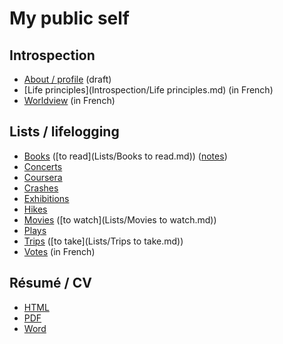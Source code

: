 # My public self

## Introspection

 * [About / profile](Introspection/About.md) (draft)
 * [Life principles](Introspection/Life principles.md) (in French)
 * [Worldview](Introspection/Beliefs.md) (in French)

## Lists / lifelogging

 * [Books](Lists/Books.md) ([to read](Lists/Books to read.md)) ([notes](Books))
 * [Concerts](Lists/Concerts.md)
 * [Coursera](Lists/Coursera.md)
 * [Crashes](Lists/Crashes.md)
 * [Exhibitions](Lists/Exhibitions.md)
 * [Hikes](Lists/Hikes.md)
 * [Movies](Lists/Movies.md) ([to watch](Lists/Movies to watch.md))
 * [Plays](Lists/Plays.md)
 * [Trips](Lists/Trips.md) ([to take](Lists/Trips to take.md))
 * [Votes](Lists/Votes.md) (in French)

## Résumé / CV

 * [HTML](https://rawgithub.com/obruchez/public/master/CV/ResumeOlivierBruchez.zip)
 * [PDF](https://github.com/obruchez/public/raw/master/CV/ResumeOlivierBruchez.pdf)
 * [Word](https://github.com/obruchez/public/raw/master/CV/ResumeOlivierBruchez.doc)
